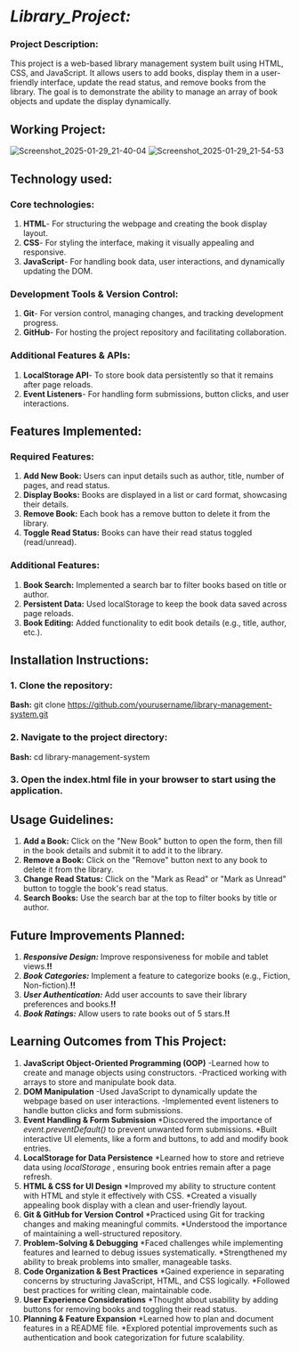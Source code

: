 # *Library_Project:*
### Project Description: 
This project is a web-based library management system built using HTML, CSS, and JavaScript. It allows users to add books, display them in a user-friendly interface, update the read status, and remove books from the library. The goal is to demonstrate the ability to manage an array of book objects and update the display dynamically.

## Working Project: 
![Screenshot_2025-01-29_21-40-04](https://github.com/user-attachments/assets/a31568d3-298e-493f-8856-bf74ce42ebf8)
![Screenshot_2025-01-29_21-54-53](https://github.com/user-attachments/assets/64b9aaa4-2295-495d-9801-e4ab3d7d7f19)

## Technology used:
### Core technologies:
1. **HTML**</span>- For structuring the webpage and creating the book display layout.
2. **CSS**- For styling the interface, making it visually appealing and responsive.
3. **JavaScript**- For handling book data, user interactions, and dynamically updating the DOM.
### Development Tools & Version Control:
1. **Git**- For version control, managing changes, and tracking development progress.
2. **GitHub**-  For hosting the project repository and facilitating collaboration.
### Additional Features & APIs:
1. **LocalStorage API**- To store book data persistently so that it remains after page reloads.
2. **Event Listeners**- For handling form submissions, button clicks, and user interactions.

## Features Implemented:
### Required Features:
1. **Add New Book:** 
Users can input details such as author, title, number of pages, and read status.
2. **Display Books:**
Books are displayed in a list or card format, showcasing their details.
3. **Remove Book:** 
Each book has a remove button to delete it from the library.
4. **Toggle Read Status:**
Books can have their read status toggled (read/unread).
### Additional Features:
1. **Book Search:**
Implemented a search bar to filter books based on title or author.
2. **Persistent Data:**
Used localStorage to keep the book data saved across page reloads.
3. **Book Editing:**
Added functionality to edit book details (e.g., title, author, etc.).

## Installation Instructions:
### 1. Clone the repository:
**Bash:**  git clone https://github.com/yourusername/library-management-system.git
### 2. Navigate to the project directory:
**Bash:**  cd library-management-system
### 3. Open the index.html file in your browser to start using the application.

## Usage Guidelines:
1. **Add a Book:**
Click on the "New Book" button to open the form, then fill in the book details and submit it to add it to the library.
2. **Remove a Book:**
Click on the "Remove" button next to any book to delete it from the library.
3. **Change Read Status:**
Click on the "Mark as Read" or "Mark as Unread" button to toggle the book's read status.
4. **Search Books:**
Use the search bar at the top to filter books by title or author.

## Future Improvements Planned:
1. ***Responsive Design:***
Improve responsiveness for mobile and tablet views.**!!**
2. ***Book Categories:***
Implement a feature to categorize books (e.g., Fiction, Non-fiction).**!!**
3. ***User Authentication:***
Add user accounts to save their library preferences and books.**!!**
4. ***Book Ratings:***
Allow users to rate books out of 5 stars.**!!**

## Learning Outcomes from This Project:
1. **JavaScript Object-Oriented Programming (OOP)**
   -Learned how to create and manage objects using constructors.
   -Practiced working with arrays to store and manipulate book data.
2. **DOM Manipulation**
   -Used JavaScript to dynamically update the webpage based on user interactions.
   -Implemented event listeners to handle button clicks and form submissions.
3. **Event Handling & Form Submission**
  *Discovered the importance of *event.preventDefault()* to prevent unwanted form submissions.
  *Built interactive UI elements, like a form and buttons, to add and modify book entries.
4. **LocalStorage for Data Persistence**
  *Learned how to store and retrieve data using *localStorage* , ensuring book entries remain after a page refresh.
5. **HTML & CSS for UI Design**
  *Improved my ability to structure content with HTML and style it effectively with CSS.
  *Created a visually appealing book display with a clean and user-friendly layout.
6. **Git & GitHub for Version Control**
  *Practiced using Git for tracking changes and making meaningful commits.
  *Understood the importance of maintaining a well-structured repository.
7. **Problem-Solving & Debugging**
  *Faced challenges while implementing features and learned to debug issues systematically.
  *Strengthened my ability to break problems into smaller, manageable tasks.
8. **Code Organization & Best Practices**
  *Gained experience in separating concerns by structuring JavaScript, HTML, and CSS logically.
  *Followed best practices for writing clean, maintainable code.
9. **User Experience Considerations**
  *Thought about usability by adding buttons for removing books and toggling their read status.
10. **Planning & Feature Expansion**
  *Learned how to plan and document features in a README file.
  *Explored potential improvements such as authentication and book categorization for future scalability.
